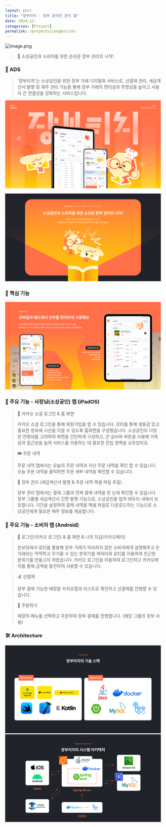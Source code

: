 ```yaml
---
layout: post
title: "장부리치 - 장부 온라인 관리 앱"
date: 2024-12-
categories: [Project]
permalink: /projects/jangburich/
---
```


![image.png](/assets/img/jangburich/1.png)

> 📒 소상공인과 소비자를 위한 손쉬운 장부 관리의 시작!
> 

### 💭 ADS

> '장부리치'는 소상공인을 위한 장부 거래 디지털화 서비스로, 선결제 관리, 세금계산서 발행 및 재무 관리 기능을 통해 장부 거래의 편리성과 투명성을 높이고 사용자 간 연결성을 강화하는 서비스입니다.
> 

![](/assets/img/jangburich/2.png)

![](/assets/img/jangburich/3.png)

### 🔎 핵심 기능

![](/assets/img/jangburich/4.png)

### 📍 주요 기능 - 사장님(소상공인) 앱 (iPadOS)

> 👀 카카오 소셜 로그인 & 홈 화면
> 
> 
> 카카오 소셜 로그인을 통해 회원가입을 할 수 있습니다. 로티를 통해 생동감 있고 중요한 정보에 시선을 이끌 수 있도록 홈화면을 구성했습니다.
> 소상공인의 다양한 연령대를 고려하여 화면을 간단하게 구성하고, 큰 글씨와 버튼을 사용해 가독성과 접근성을 높여 서비스를 이용하는 데 필요한 진입 장벽을 낮추었어요.
> 

> 🎟️ 주문 내역
> 
> 
> 주문 내역 탭에서는 오늘의 주문 내역과 지난 주문 내역을 확인 할 수 있습니다.
> 오늘 주문 내역을 클릭하면 주문 세부 내역을 확인할 수 있습니다.
> 

> 📒 장부 관리 (세금계산서 발행 & 주문 내역 엑셀 파일 추출)
> 
> 
> 장부 관리 탭에서는 결제 그룹과 전체 결재 내역을 한 눈에 확인할 수 있습니다.
> 장부 그룹별 세금계산서 간편 발행 기능으로, 소상공인을 법적 테두리 내에서 보호합니다.
> 기간을 설정하여 결제 내역을 엑셀 파일로 다운로드하는 기능으로 소상공인에게 필요한 재무 정보를 제공합니다.
> 

### 📍 주요 기능 - 소비자 앱 (Android)

> 👀 로그인(카카오 로그인) & 홈 화면 & 나의 지갑(카카오페이)
> 
> 
> 온보딩에서 로티를 활용해 장부 거래가 익숙하지 않은 소비자에게 설명해주고 돈 거래라는 딱딱하고 무거울 수 있는 분위기를 캐릭터와 로티를 이용하여 친근한 분위기를 만들고자 하였습니다.
> 카카오 로그인을 이용하여 로그인하고 카카오페이를 통해 금액을 충전하여 사용할 수 있습니다.
> 

> 💰 선결제
> 
> 
> 장부 결제 가능한 매장을 카카오맵과 리스트로 확인하고 선결제를 진행할 수 있습니다.
> 

> 🔖 주문하기
> 
> 
> 매장의 메뉴를 선택하고 주문하여 장부 결제를 진행합니다. (해당 그룹의 장부 사용)
> 

### 🛠️ Architecture

![](/assets/img/jangburich/5.png)
![](/assets/img/jangburich/6.png)